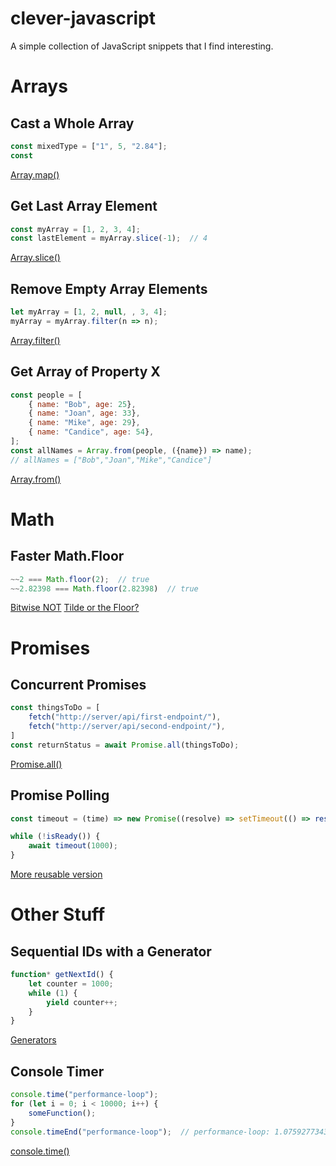 # clever-javascript

A simple collection of JavaScript snippets that I find interesting. 

# Arrays

## Cast a Whole Array

```javascript
const mixedType = ["1", 5, "2.84"];
const 
```

[Array.map()](https://developer.mozilla.org/en-US/docs/Web/JavaScript/Reference/Global_Objects/Array/map)

## Get Last Array Element

```javascript
const myArray = [1, 2, 3, 4];
const lastElement = myArray.slice(-1);  // 4
```

[Array.slice()](https://developer.mozilla.org/en-US/docs/Web/JavaScript/Reference/Global_Objects/Array/slice)

## Remove Empty Array Elements

```javascript
let myArray = [1, 2, null, , 3, 4];
myArray = myArray.filter(n => n);
```

[Array.filter()](https://developer.mozilla.org/en-US/docs/Web/JavaScript/Reference/Global_Objects/Array/filter)

## Get Array of Property X

```javascript
const people = [
    { name: "Bob", age: 25},
    { name: "Joan", age: 33},
    { name: "Mike", age: 29},
    { name: "Candice", age: 54},
];
const allNames = Array.from(people, ({name}) => name);
// allNames = ["Bob","Joan","Mike","Candice"]
```

[Array.from()](https://developer.mozilla.org/en-US/docs/Web/JavaScript/Reference/Global_Objects/Array/from)

# Math

## Faster Math.Floor
```javascript
~~2 === Math.floor(2);  // true
~~2.82398 === Math.floor(2.82398)  // true
```

[Bitwise NOT](https://developer.mozilla.org/en-US/docs/Web/JavaScript/Reference/Operators/Bitwise_NOT)
[Tilde or the Floor?](http://rocha.la/JavaScript-bitwise-operators-in-practice)

# Promises

## Concurrent Promises

```javascript
const thingsToDo = [
    fetch("http://server/api/first-endpoint/"),
    fetch("http://server/api/second-endpoint/"),
]
const returnStatus = await Promise.all(thingsToDo);
```

[Promise.all()](https://developer.mozilla.org/en-US/docs/Web/JavaScript/Reference/Global_Objects/Promise/all)

## Promise Polling

```javascript
const timeout = (time) => new Promise((resolve) => setTimeout(() => resolve(true), time));

while (!isReady()) {
    await timeout(1000);
}
```
[More reusable version](https://blog.openreplay.com/forever-functional-waiting-with-promises/)

# Other Stuff

## Sequential IDs with a Generator

```javascript
function* getNextId() {
    let counter = 1000;
    while (1) {
        yield counter++;
    }
}
```

[Generators](https://developer.mozilla.org/en-US/docs/Web/JavaScript/Reference/Global_Objects/Generator)

## Console Timer

```javascript
console.time("performance-loop");
for (let i = 0; i < 10000; i++) {
    someFunction();
}
console.timeEnd("performance-loop");  // performance-loop: 1.075927734375 ms
```

[console.time()](https://developer.mozilla.org/en-US/docs/Web/API/console/time)

